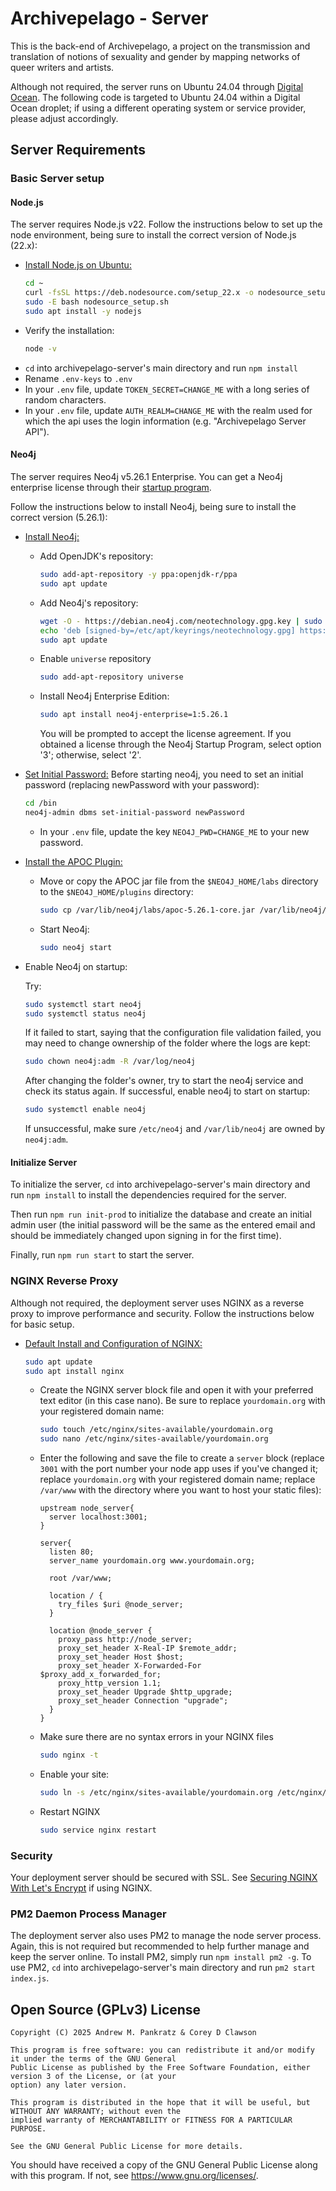 # Archivepelago - Server

This is the back-end of Archivepelago, a project on the transmission and translation of notions of sexuality and gender by mapping networks of queer writers and artists.

Although not required, the server runs on Ubuntu 24.04 through [Digital Ocean](https://www.digitalocean.com/ 'Digital Ocean'). The following code is targeted to Ubuntu 24.04 within a Digital Ocean droplet; if using a different operating system or service provider, please adjust accordingly.

## Server Requirements

### Basic Server setup

#### Node.js

The server requires Node.js v22. Follow the instructions below to set up the node environment, being sure to install the correct version of Node.js (22.x):

- [Install Node.js on Ubuntu:](https://github.com/nodesource/distributions/blob/master/README.md#installation-instructions 'Node.js on Ubuntu')
    ```bash
    cd ~
    curl -fsSL https://deb.nodesource.com/setup_22.x -o nodesource_setup.sh
    sudo -E bash nodesource_setup.sh
    sudo apt install -y nodejs
    ```
- Verify the installation:
    ```bash
    node -v
    ```
- `cd` into archivepelago-server's main directory and run `npm install`
- Rename `.env-keys` to `.env`
- In your `.env` file, update `TOKEN_SECRET=CHANGE_ME` with a long series of random characters.
- In your `.env` file, update `AUTH_REALM=CHANGE_ME` with the realm used for which the api uses the login information (e.g. "Archivepelago Server API").

#### Neo4j

The server requires Neo4j v5.26.1 Enterprise. You can get a Neo4j enterprise license through their [startup program](https://neo4j.com/startup-program/ 'Neo4j Startup Program').

Follow the instructions below to install Neo4j, being sure to install the correct version (5.26.1):

- [Install Neo4j:](https://neo4j.com/docs/operations-manual/current/installation/linux/debian/ 'Neo4j')
    - Add OpenJDK's repository:
        ```bash
        sudo add-apt-repository -y ppa:openjdk-r/ppa
        sudo apt update
        ```
    - Add Neo4j's repository:
        ```bash
        wget -O - https://debian.neo4j.com/neotechnology.gpg.key | sudo gpg --dearmor -o /etc/apt/keyrings/neotechnology.gpg
        echo 'deb [signed-by=/etc/apt/keyrings/neotechnology.gpg] https://debian.neo4j.com stable 5' | sudo tee -a /etc/apt/sources.list.d/neo4j.list
        sudo apt update
        ```
    - Enable `universe` repository
        ```bash
        sudo add-apt-repository universe
        ```
    - Install Neo4j Enterprise Edition:
        ```bash
        sudo apt install neo4j-enterprise=1:5.26.1
        ```
        You will be prompted to accept the license agreement. If you obtained a license through the Neo4j Startup Program, select option '3'; otherwise, select '2'.
- [Set Initial Password:](https://neo4j.com/docs/operations-manual/2025.01/configuration/set-initial-password/ 'Neo4j Set Initial Password')
  Before starting neo4j, you need to set an initial password (replacing newPassword with your password):

    ```bash
    cd /bin
    neo4j-admin dbms set-initial-password newPassword
    ```

    - In your `.env` file, update the key `NEO4J_PWD=CHANGE_ME` to your new password.

- [Install the APOC Plugin:](https://neo4j.com/docs/apoc/current/installation/ 'Install the APOC plugin')
    - Move or copy the APOC jar file from the `$NEO4J_HOME/labs` directory to the `$NEO4J_HOME/plugins` directory:
        ```bash
        sudo cp /var/lib/neo4j/labs/apoc-5.26.1-core.jar /var/lib/neo4j/plugins
        ```
    - Start Neo4j:
        ```bash
        sudo neo4j start
        ```
- Enable Neo4j on startup:

    Try:

    ```bash
    sudo systemctl start neo4j
    sudo systemctl status neo4j
    ```

    If it failed to start, saying that the configuration file validation failed, you may need to change ownership of the folder where the logs are kept:

    ```bash
    sudo chown neo4j:adm -R /var/log/neo4j
    ```

    After changing the folder's owner, try to start the neo4j service and check its status again. If successful, enable neo4j to start on startup:

    ```bash
    sudo systemctl enable neo4j
    ```

    If unsuccessful, make sure `/etc/neo4j` and `/var/lib/neo4j` are owned by `neo4j:adm`.

#### Initialize Server

To initialize the server, `cd` into archivepelago-server's main directory and run `npm install` to install the dependencies required for the server.

Then run `npm run init-prod` to initialize the database and create an initial admin user (the initial password will be the same as the entered email and should be immediately changed upon signing in for the first time).

Finally, run `npm run start` to start the server.

### NGINX Reverse Proxy

Although not required, the deployment server uses NGINX as a reverse proxy to improve performance and security. Follow the instructions below for basic setup.

- [Default Install and Configuration of NGINX:](https://www.sitepoint.com/configuring-nginx-ssl-node-js/ 'NGINX with Node.js')

    ```bash
    sudo apt update
    sudo apt install nginx
    ```

    - Create the NGINX server block file and open it with your preferred text editor (in this case nano). Be sure to replace `yourdomain.org` with your registered domain name:
        ```bash
        sudo touch /etc/nginx/sites-available/yourdomain.org
        sudo nano /etc/nginx/sites-available/yourdomain.org
        ```
    - Enter the following and save the file to create a `server` block (replace `3001` with the port number your node app uses if you've changed it; replace `yourdomain.org` with your registered domain name; replace `/var/www` with the directory where you want to host your static files):

        ```text
        upstream node_server{
          server localhost:3001;
        }

        server{
          listen 80;
          server_name yourdomain.org www.yourdomain.org;

          root /var/www;

          location / {
            try_files $uri @node_server;
          }

          location @node_server {
            proxy_pass http://node_server;
            proxy_set_header X-Real-IP $remote_addr;
            proxy_set_header Host $host;
            proxy_set_header X-Forwarded-For $proxy_add_x_forwarded_for;
            proxy_http_version 1.1;
            proxy_set_header Upgrade $http_upgrade;
            proxy_set_header Connection "upgrade";
          }
        }
        ```

    - Make sure there are no syntax errors in your NGINX files
        ```bash
        sudo nginx -t
        ```
    - Enable your site:
        ```bash
        sudo ln -s /etc/nginx/sites-available/yourdomain.org /etc/nginx/sites-enabled/
        ```
    - Restart NGINX
        ```bash
        sudo service nginx restart
        ```

### Security

Your deployment server should be secured with SSL. See [Securing NGINX With Let's Encrypt](https://www.digitalocean.com/community/tutorials/how-to-secure-nginx-with-let-s-encrypt-on-ubuntu-18-04 'NGINX Security') if using NGINX.

### PM2 Daemon Process Manager

The deployment server also uses PM2 to manage the node server process. Again, this is not required but recommended to help further manage and keep the server online. To install PM2, simply run `npm install pm2 -g`. To use PM2, `cd` into archivepelago-server's main directory and run `pm2 start index.js`.

## Open Source (GPLv3) License

    Copyright (C) 2025 Andrew M. Pankratz & Corey D Clawson

    This program is free software: you can redistribute it and/or modify it under the terms of the GNU General
    Public License as published by the Free Software Foundation, either version 3 of the License, or (at your
    option) any later version.

    This program is distributed in the hope that it will be useful, but WITHOUT ANY WARRANTY; without even the
    implied warranty of MERCHANTABILITY or FITNESS FOR A PARTICULAR PURPOSE.

    See the GNU General Public License for more details.

You should have received a copy of the GNU General Public License along with this program. If not, see <https://www.gnu.org/licenses/>.
